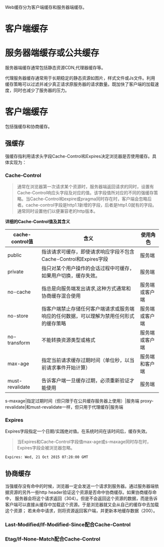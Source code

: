 Web缓存分为客户端缓存和服务器端缓存。

# 客户端缓存


# 服务器端缓存或公共缓存

服务器端缓存通常包括静态资源CDN,代理器缓存等。

代理服务器缓存通常用于长期稳定的静态资源如图片，样式文件或Js文件。利用缓存策略可以过滤并减少真正请求原服务器的请求数量。既加快了客户端的加载速度，同时也减少了服务器的压力。

# 客户端缓存

包括强缓存和协商缓存。

## 强缓存

强缓存指利用请求头字段Cache-Control和Expires决定浏览器是否使用缓存。具体实现为：

### Cache-Control

> 通常在浏览器第一次请求某个资源时，服务器端返回请求的同时，设置有Cache-Control响应头字段及对应的值。该字段值所对应的不同的强缓存策略。当Cache-Control和expire或pragma同时存在时，客户端会忽略后者。cache-control字段是http1.1新增的字段，后者是http1.0就有的字段。通常同时设置他们以便兼容老的http版本。

**详细的Cache-Control值及其含义**

cache-control值|含义|使用角色
--|--|--
public|指该请求可缓存，即使请求响应字段不包含Cache-Control和Expires字段|服务端
private|指只对某个用户操作的会话过程中可缓存，如果用户切换，缓存失效。|服务端
no-cache|指总是向服务端发出请求,这种方式通常和协商缓存混合使用|服务端或客户端
no-store|指客户端禁止存储任何客户端请求或服务端响应的任何数据，可以理解为禁用任何形式的缓存策略|服务端或客户端
no-transform|不能转换资源类型或格式|服务端或客户端
max-age|指定当前请求缓存过期时间（单位秒，以当前请求事件开始计算）|服务端和客户端
must-revalidate|告诉客户端一旦缓存过期，必须重新验证才能使用|服务端

s-maxage|指定过期时间（但只限于在公共缓存服务器上使用）|服务端
proxy-revalidate|和must-revalidate一样，但只用于代理缓存|服务端


### Expires
Expires字段指定一个日期/实践绝对值。在系统时间在该时间后，缓存失效。

> 当Expires和Cache-Control字段值max-age或s-maxage同时存在时，Expires字段会被浏览器忽略。


```
Expires: Wed, 21 Oct 2015 07:28:00 GMT
```
## 协商缓存

当强缓存没有命中的时候，浏览器一定会发送一个请求到服务器。通过服务器端依据资源的另外一些http header验证这个资源是否命中协商缓存。如果协商缓存命中，
服务器会将这个请求返回（304）。但是不会返回这个资源的数据，而是告诉客户端可以直接从缓存中加载这个资源。于是浏览器就又会从自己的缓存中去加载这个资源；
若未命中请求，则将资源返回客户端，并更新本地缓存数据（200）。

### Last-Modified/If-Modified-Since配合Cache-Control

### Etag/If-None-Match配合Cache-Control
